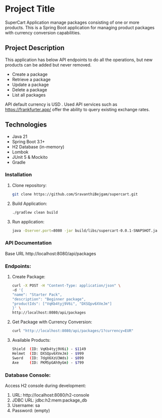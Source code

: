 # Project Title
SuperCart Application manage packages consisting of one or more products.
This is a Spring Boot application for managing product packages with currency conversion capabilities.

## Project Description
This application has below API endpoints to do all the operations, but new products can be added but never removed.
 * Create a package 
 * Retrieve a package
 * Update a package
 * Delete a package
 * List all packages
 
API default currency is USD . Used API services such as https://frankfurter.app/ offer the ability to query existing
exchange rates.

## Technologies
- Java 21
- Spring Boot 3.1+
- H2 Database (in-memory)
- Lombok
- JUnit 5 & Mockito
- Gradle

### Installation
1. Clone repository:
   ```bash
   git clone https://github.com/SravanthiBejgam/supercart.git

2. Build Application:
   ```bash
   ./gradlew clean build

3. Run application:
   ```bash
   java -Dserver.port=8080 -jar build/libs/supercart-0.0.1-SNAPSHOT.jar

### API Documentation
Base URL
http://localhost:8080/api/packages

### Endpoints: 
1. Create Package:
   ```bash
   curl -X POST -H "Content-Type: application/json" \
   -d '{
   "name": "Starter Pack",
   "description": "Beginner package",
   "productIds": ["VqKb4tyj9V6i", "DXSQpv6XVeJm"]
   }' \
   http://localhost:8080/api/packages

2. Get Package with Currency Conversion:
   ```bash
   curl "http://localhost:8080/api/packages/1?currency=EUR"

3. Available Products:
   ```bash
   Shield  (ID: VqKb4tyj9V6i) - $1149
   Helmet  (ID: DXSQpv6XVeJm) - $999
   Sword   (ID: 7dgX6XzU3Wds) - $899
   Axe     (ID: PKM5pGAh9yGm) - $799

### Database Console:
Access H2 console during development:
1. URL: http://localhost:8080/h2-console
2. JDBC URL: jdbc:h2:mem:package_db
3. Username: sa
4. Password: (empty)
